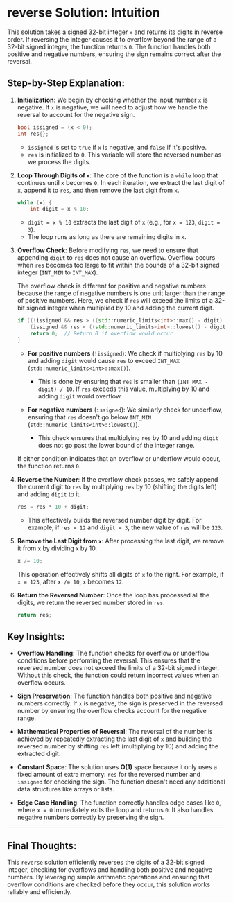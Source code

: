 # reverse Solution: Intuition

This solution takes a signed 32-bit integer `x` and returns its digits in reverse order. If reversing the integer causes it to overflow beyond the range of a 32-bit signed integer, the function returns `0`. The function handles both positive and negative numbers, ensuring the sign remains correct after the reversal.

## Step-by-Step Explanation:

1. **Initialization**:
   We begin by checking whether the input number `x` is negative. If `x` is negative, we will need to adjust how we handle the reversal to account for the negative sign.
   
   ```cpp
   bool issigned = (x < 0);
   int res{};
   ```

   - `issigned` is set to `true` if `x` is negative, and `false` if it's positive.
   - `res` is initialized to `0`. This variable will store the reversed number as we process the digits.

2. **Loop Through Digits of `x`**:
   The core of the function is a `while` loop that continues until `x` becomes `0`. In each iteration, we extract the last digit of `x`, append it to `res`, and then remove the last digit from `x`.

   ```cpp
   while (x) {
       int digit = x % 10;
   ```

   - `digit = x % 10` extracts the last digit of `x` (e.g., for `x = 123`, `digit = 3`).
   - The loop runs as long as there are remaining digits in `x`.

3. **Overflow Check**:
   Before modifying `res`, we need to ensure that appending `digit` to `res` does not cause an overflow. Overflow occurs when `res` becomes too large to fit within the bounds of a 32-bit signed integer (`INT_MIN` to `INT_MAX`).

   The overflow check is different for positive and negative numbers because the range of negative numbers is one unit larger than the range of positive numbers. Here, we check if `res` will exceed the limits of a 32-bit signed integer when multiplied by 10 and adding the current digit.

   ```cpp
   if ((!issigned && res > ((std::numeric_limits<int>::max() - digit) / 10)) ||
       (issigned && res < ((std::numeric_limits<int>::lowest() - digit) / 10))) {
       return 0;  // Return 0 if overflow would occur
   }
   ```

   - **For positive numbers** (`!issigned`): We check if multiplying `res` by 10 and adding `digit` would cause `res` to exceed `INT_MAX` (`std::numeric_limits<int>::max()`).
     - This is done by ensuring that `res` is smaller than `(INT_MAX - digit) / 10`. If `res` exceeds this value, multiplying by 10 and adding `digit` would overflow.
   
   - **For negative numbers** (`issigned`): We similarly check for underflow, ensuring that `res` doesn't go below `INT_MIN` (`std::numeric_limits<int>::lowest()`).
     - This check ensures that multiplying `res` by 10 and adding `digit` does not go past the lower bound of the integer range.

   If either condition indicates that an overflow or underflow would occur, the function returns `0`.

4. **Reverse the Number**:
   If the overflow check passes, we safely append the current digit to `res` by multiplying `res` by 10 (shifting the digits left) and adding `digit` to it.

   ```cpp
   res = res * 10 + digit;
   ```

   - This effectively builds the reversed number digit by digit. For example, if `res = 12` and `digit = 3`, the new value of `res` will be `123`.

5. **Remove the Last Digit from `x`**:
   After processing the last digit, we remove it from `x` by dividing `x` by 10.

   ```cpp
   x /= 10;
   ```

   This operation effectively shifts all digits of `x` to the right. For example, if `x = 123`, after `x /= 10`, `x` becomes `12`.

6. **Return the Reversed Number**:
   Once the loop has processed all the digits, we return the reversed number stored in `res`.

   ```cpp
   return res;
   ```

## Key Insights:

- **Overflow Handling**:
  The function checks for overflow or underflow conditions before performing the reversal. This ensures that the reversed number does not exceed the limits of a 32-bit signed integer. Without this check, the function could return incorrect values when an overflow occurs.

- **Sign Preservation**:
  The function handles both positive and negative numbers correctly. If `x` is negative, the sign is preserved in the reversed number by ensuring the overflow checks account for the negative range.

- **Mathematical Properties of Reversal**:
  The reversal of the number is achieved by repeatedly extracting the last digit of `x` and building the reversed number by shifting `res` left (multiplying by 10) and adding the extracted digit.

- **Constant Space**:
  The solution uses **O(1)** space because it only uses a fixed amount of extra memory: `res` for the reversed number and `issigned` for checking the sign. The function doesn't need any additional data structures like arrays or lists.


- **Edge Case Handling**:
  The function correctly handles edge cases like `0`, where `x = 0` immediately exits the loop and returns `0`. It also handles negative numbers correctly by preserving the sign.

---

## Final Thoughts:

This `reverse` solution efficiently reverses the digits of a 32-bit signed integer, checking for overflows and handling both positive and negative numbers. By leveraging simple arithmetic operations and ensuring that overflow conditions are checked before they occur, this solution works reliably and efficiently.
